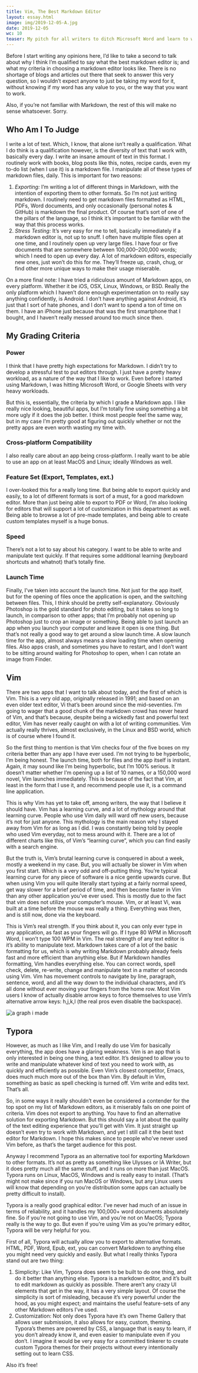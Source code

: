 ```yaml
---
title: Vim, The Best Markdown Editor
layout: essay.html
image: img/2019-12-05-A.jpg
date: 2019-12-05
wc: 10
teaser: My pitch for all writers to ditch Microsoft Word and learn to write on the command line.
---
```


Before I start writing any opinions here, I’d like to take a second to talk about why I think I’m qualified to say what the best markdown editor is; and what my criteria in choosing a markdown editor looks like. There is no shortage of blogs and articles out there that seek to answer this very question, so I wouldn’t expect anyone to just be taking my word for it, without knowing if my word has any value to you, or the way that you want to work.

Also, if you’re not familiar with Markdown, the rest of this will make no sense whatsoever. Sorry.

## Who Am I To Judge
I write a lot of text. Which, I know, that alone isn’t really a qualification. What I do think is a qualification however, is the diversity of text that I work with, basically every day. I write an insane amount of text in this format. I routinely work with books, blog posts like this, notes, recipe cards, even my to-do list (when I use it) is a markdown file. I manipulate all of these types of markdown files, daily. This is important for two reasons:

1. *Exporting:* I’m writing a lot of different things in Markdown, with the intention of exporting them to other formats. So I’m not just writing markdown. I routinely need to get markdown files formatted as HTML, PDFs, Word documents, and only occasionally (personal notes & GitHub) is markdown the final product. Of course that’s sort of one of the pillars of the language, so I think it’s important to be familiar with the way that this process works.
2. *Stress Testing:* It’s very easy for me to tell, basically immediately if a markdown editor is, not up to snuff. I often have multiple files open at one time, and I routinely open up very large files. I have four or five documents that are somewhere between 100,000–200,000 words; which I need to open up every day. A lot of markdown editors, especially new ones, just won’t do this for me. They’ll freeze up, crash, chug, or find other more unique ways to make their usage miserable.

On a more final note: I have tried a ridiculous amount of Markdown apps, on every platform. Whether it be iOS, OSX, Linux, Windows, or BSD. Really the only platform which I haven’t done enough experimentation on to really say anything confidently, is Android. I don’t have anything against Android, it’s just that I sort of hate phones, and I don’t want to spend a ton of time on them. I have an iPhone just because that was the first smartphone that I bought, and I haven’t really messed around too much since then.

## My Grading Criteria

### Power
I think that I have pretty high expectations for Markdown. I didn’t try to develop a stressful test to put editors through. I just have a pretty heavy workload, as a nature of the way that I like to work. Even before I started using Markdown, I was hitting Microsoft Word, or Google Sheets with very heavy workloads.

But this is, essentially, the criteria by which I grade a Markdown app. I like really nice looking, beautiful apps, but I’m totally fine using something a bit more ugly if it does the job better. I think most people feel the same way, but in my case I’m pretty good at figuring out quickly whether or not the pretty apps are even worth wasting my time with.

### Cross-platform Compatibility
I also really care about an app being cross-platform. I really want to be able to use an app on at least MacOS and Linux; ideally Windows as well.

### Feature Set (Export, Templates, ext.)
I over-looked this for a really long time. But being able to export quickly and easily, to a lot of different formats is sort of a must, for a good markdown editor. More than just being able to export to PDF or Word, I’m also looking for editors that will support a lot of customization in this department as well. Being able to browse a lot of pre-made templates, and being able to create custom templates myself is a huge bonus.

### Speed
There’s not a lot to say about his category. I want to be able to write and manipulate text quickly. If that requires some additional learning (keyboard shortcuts and whatnot) that’s totally fine.

### Launch Time
Finally, I’ve taken into account the launch time. Not just for the app itself, but for the opening of files once the application is open, and the switching between files. This, I think should be pretty self-explanatory. Obviously Photoshop is the gold standard for photo editing, but it takes so long to launch, in comparison to other apps; that I’m probably not opening up Photoshop just to crop an image or something. Being able to just launch an app when you launch your computer and leave it open is one thing. But that’s not really a good way to get around a slow launch time. A slow launch time for the app, almost always means a slow loading time when opening files. Also apps crash, and sometimes you have to restart, and I don’t want to be sitting around waiting for Photoshop to open, when I can rotate an image from Finder.

## Vim
There are two apps that I want to talk about today, and the first of which is Vim. This is a very old app, originally released in 1991; and based on an even older text editor, Vi that’s been around since the mid-seventies. I’m going to wager that a good chunk of the markdown crowd has never heard of Vim, and that’s because, despite being a wickedly fast and powerful text editor, Vim has never really caught on with a lot of writing communities. Vim actually really thrives, almost exclusively, in the Linux and BSD world, which is of course where I found it.

So the first thing to mention is that Vim checks four of the five boxes on my criteria better than any app I have ever used. I’m not trying to be hyperbolic, I’m being honest. The launch time, both for files and the app itself is instant. Again, it may sound like I’m being hyperbolic, but I’m 100% serious. It doesn’t matter whether I’m opening up a list of 10 names, or a 150,000 word novel, Vim launches immediately. This is because of the fact that Vim, at least in the form that I use it, and recommend people use it, is a command line application.

This is why Vim has yet to take off, among writers, the way that I believe it should have. Vim has a learning curve, and a lot of mythology around that learning curve. People who use Vim daily will ward off new users, because it’s not for just anyone. This mythology is the main reason why I stayed away from Vim for as long as I did. I was constantly being told by people who used Vim everyday, not to mess around with it.
There are a lot of different charts like this, of Vim’s “learning curve”, which you can find easily with a search engine.

But the truth is, Vim’s brutal learning curve is conquered in about a week, mostly a weekend in my case. But, you will actually be slower in Vim when you first start. Which is a very odd and off-putting thing. You’re typical learning curve for any piece of software is a nice gentle upwards curve. But when using Vim you will quite literally start typing at a fairly normal speed, get way slower for a brief period of time, and then become faster in Vim than any other application you’ve ever used. This is mostly due to the fact that vim does not utilize your computer’s mouse. Vim, or at least Vi, was built at a time before the mouse was really a thing. Everything was then, and is still now, done via the keyboard.

This is Vim’s real strength. If you think about it, you can only ever type in any application, as fast as your fingers will go. If I type 80 WPM in Microsoft Word, I won’t type 100 WPM in Vim. The real strength of any text editor is it’s ability to manipulate text. Markdown takes care of a lot of the basic formatting for us, which is why writing Markdown probably already feels fast and more efficient than anything else. But if Markdown handles formatting, Vim handles everything else. You can correct words, spell check, delete, re-write, change and manipulate text in a matter of seconds using Vim. Vim has movement controls to navigate by line, paragraph, sentence, word, and all the way down to the individual characters, and it’s all done without ever moving your fingers from the home row. Most Vim users I know of actually disable arrow keys to force themselves to use Vim’s alternative arrow keys: h,j,k,l (the real pros even disable the backspace).

<img src="img/2019-12-05-B.jpg" alt="a graph i made">

## Typora
However, as much as I like Vim, and I really do use Vim for basically everything, the app does have a glaring weakness. Vim is an app that is only interested in being one thing, a text editor. It’s designed to allow you to write and manipulate whatever kind of text you need to work with, as quickly and efficiently as possible. Even Vim’s closest competitor, Emacs, does much much more out of the box than Vim. By default in Vim, something as basic as spell checking is turned off. Vim write and edits text. That’s all.

So, in some ways it really shouldn’t even be considered a contender for the top spot on my list of Markdown editors, as it miserably fails on one point of criteria. Vim does not export to anything. You have to find an alternative solution for exporting Markdown. But this should say a lot about the quality of the text editing experience that you’ll get with Vim. It just straight up doesn’t even try to work with Markdown, and yet I still call it the best text editor for Markdown. I hope this makes since to people who’ve never used Vim before, as that’s the target audience for this post.

Anyway I recommend Typora as an alternative tool for exporting Markdown to other formats. It’s not as pretty as something like Ulysses or IA Writer, but it does pretty much all the same stuff, and it runs on more than just MacOS. Typora runs on Linux, MacOS, Windows and is really easy to install. (That’s might not make since if you run MacOS or Windows, but any Linux users will know that depending on you’re distribution some apps can actually be pretty difficult to install).

Typora is a really good graphical editor. I’ve never had much of an issue in terms of reliability, and it handles my 100,000+ word documents absolutely fine. So if you’re not going to use Vim, and you’re not on MacOS; Typora really is the way to go. But even if you’re using Vim as you’re primary editor, Typora will be very helpful for you.

First of all, Typora will actually allow you to export to alternative formats. HTML, PDF, Word, Epub, ext, you can convert Markdown to anything else you might need very quickly and easily. But what I really thinks Typora stand out are two thing:

1. Simplicity: Like Vim, Typora does seem to be built to do one thing, and do it better than anything else. Typora is a markdown editor, and it’s built to edit markdown as quickly as possible. There aren’t any crazy UI elements that get in the way, it has a very simple layout. Of course the simplicity is sort of misleading, because it’s very powerful under the hood, as you might expect; and maintains the useful feature-sets of any other Markdown editors I’ve used.
2. Customization: Not only does Typora have it’s own Theme Gallery that allows user submission, it also allows for easy, custom, theming. Typora’s themes are powered by CSS, a language that is easy to learn, if you don’t already know it, and even easier to manipulate even if you don’t. I imagine it would be very easy for a committed tinkerer to create custom Typora themes for their projects without every intentionally setting out to learn CSS.

Also it’s free!
